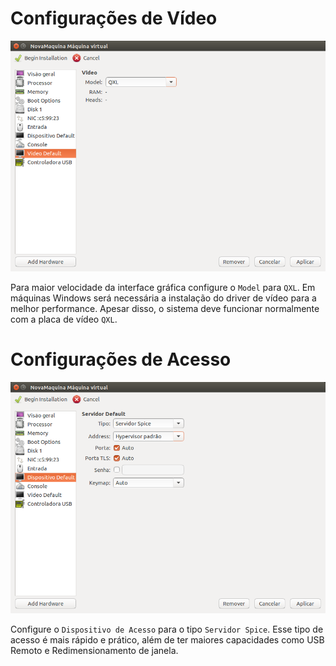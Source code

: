 Configurações de Vídeo
======

![Virt Manager - Vídeo](images/virt-manager13.png)

Para maior velocidade da interface gráfica configure o `Model` para `QXL`.
Em máquinas Windows será necessária a instalação do driver de vídeo para
a melhor performance. Apesar disso, o sistema deve funcionar normalmente 
com a placa de vídeo `QXL`.

Configurações de Acesso
======

![Virt Manager - Acesso](images/virt-manager12.png)

Configure o `Dispositivo de Acesso` para o tipo `Servidor Spice`. Esse
tipo de acesso é mais rápido e prático, além de ter maiores capacidades
como USB Remoto e Redimensionamento de janela.
